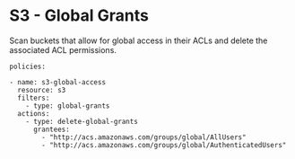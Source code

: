 S3 - Global Grants
==================

Scan buckets that allow for global access in their ACLs and delete the
associated ACL permissions.

``` {.yaml}
policies:

- name: s3-global-access
  resource: s3
  filters:
    - type: global-grants
  actions:
    - type: delete-global-grants
      grantees:
        - "http://acs.amazonaws.com/groups/global/AllUsers"
        - "http://acs.amazonaws.com/groups/global/AuthenticatedUsers"
```
